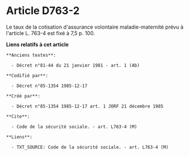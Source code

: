 # Article D763-2

Le taux de la cotisation d'assurance volontaire maladie-maternité prévu à l'article L. 763-4 est fixé à 7,5 p. 100.

**Liens relatifs à cet article**

	**Anciens textes**:

	  - Décret n°81-44 du 21 janvier 1981 - art. 1 (Ab)

	**Codifié par**:

	  - Décret n°85-1354 1985-12-17

	**Créé par**:

	  - Décret n°85-1354 1985-12-17 art. 1 JORF 21 décembre 1985

	**Cite**:

	  - Code de la sécurité sociale. - art. L763-4 (M)

	**Liens**:

	  - TXT_SOURCE: Code de la sécurité sociale. - art. L763-4 (M)

